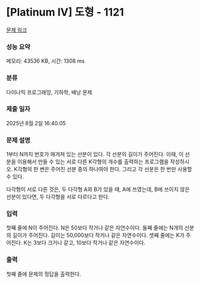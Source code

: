 # [Platinum IV] 도형 - 1121 

[문제 링크](https://www.acmicpc.net/problem/1121) 

### 성능 요약

메모리: 43536 KB, 시간: 1308 ms

### 분류

다이나믹 프로그래밍, 기하학, 배낭 문제

### 제출 일자

2025년 8월 2일 16:40:05

### 문제 설명

<p>1부터 N까지 번호가 매겨져 있는 선분이 있다. 각 선분의 길이가 주어진다. 이때, 이 선분을 이용해서 만들 수 있는 서로 다른 K각형의 개수를 출력하는 프로그램을 작성하시오. K각형의 한 변은 주어진 선분 중의 하나여야 한다. 그리고 각 선분은 한 번만 사용할 수 있다.</p>

<p>다각형이 서로 다른 것은, 두 다각형 A와 B가 있을 때, A에 쓰였는데, B에 쓰이지 않은 선분이 있다면, 두 다각형을 서로 다르다고 한다.</p>

### 입력 

 <p>첫째 줄에 N이 주어진다. N은 50보다 작거나 같은 자연수이다. 둘째 줄에는 N개의 선분의 길이가 주어진다. 길이는 50,000보다 작거나 같은 자연수이다. 셋째 줄에는 K가 주어진다. K는 3보다 크거나 같고, 10보다 작거나 같은 자연수이다.</p>

### 출력 

 <p>첫째 줄에 문제의 정답을 출력한다.</p>

